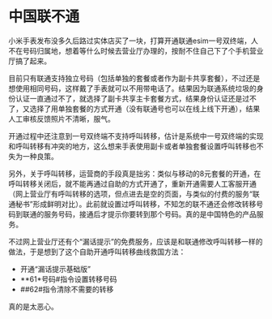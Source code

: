 # 中国联不通

小米手表发布没多久后路过实体店买了一块，打算开通联通esim一号双终端，人不在号码归属地，想着等什么时候去营业厅办理的，按耐不住自己下了个手机营业厅搞了起来。

目前只有联通支持独立号码（包括单独的套餐或者作为副卡共享套餐），不过还是想使用相同号码，这样戴了手表就可以不用带电话了。结果因为联通系统垃圾的身份认证一直通过不了，就选择了副卡共享主卡套餐方式，结果身份认证还是过不了，又选择了用单独套餐的方式开通（没有联通号也可以在线上线下开通），结果人工审核反馈照片不清晰，服气。

开通过程中还注意到一号双终端不支持呼叫转移，估计是系统中一号双终端的实现和呼叫转移有冲突的地方，这么想来手表使用副卡或者单独套餐设置呼叫转移也不失为一种良策。

另外，关于呼叫转移，运营商的手段真是拙劣：类似与移动的8元套餐的开通，在呼叫转移关闭后，就不能再通过自助的方式开通了，重新开通需要人工客服开通（网上营业厅有呼叫转移的选项，但点进去是空的页面，与类似的付费的服务“联通秘书”形成鲜明对比）。此前就设置过呼叫转移，不知怎的联不通还会修改转移号码到联通的服务号码，接通后才提示你要转到那个号码。真的是中国特色的产品服务。

不过网上营业厅还有个“漏话提示”的免费服务，应该是和联通修改呼叫转移一样的做法，于是想到了这个自助开通呼叫转移曲线救国方法：

- 开通“漏话提示基础版”
- \**61\*号码#指令设置转移号码
- ##62#指令清除不需要的转移

真的是太恶心。
